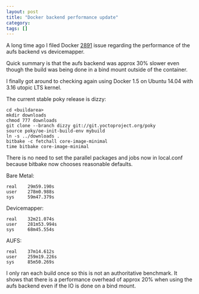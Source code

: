 ```yaml
---
layout: post
title: "Docker backend performance update"
category: 
tags: []
---
```


A long time ago I filed Docker [2891][1] issue regarding the
performance of the aufs backend vs devicemapper.

Quick summary is that the aufs backend was approx 30% slower even
though the build was being done in a bind mount outside of the
container.

I finally got around to checking again using Docker 1.5 on Ubuntu
14.04 with 3.16 utopic LTS kernel.

The current stable poky release is dizzy:

    cd <buildarea>
    mkdir downloads
    chmod 777 downloads
    git clone --branch dizzy git://git.yoctoproject.org/poky
    source poky/oe-init-build-env mybuild
    ln -s ../downloads .
    bitbake -c fetchall core-image-minimal
    time bitbake core-image-minimal

There is no need to set the parallel packages and jobs now in
local.conf because bitbake now chooses reasonable defaults. 

Bare Metal:

    real    29m59.190s
    user    278m0.988s
    sys     59m47.379s

Devicemapper:

    real    32m21.074s
    user    281m53.994s
    sys     68m45.554s

AUFS:

    real    37m14.612s
    user    259m19.226s
    sys     85m50.269s

I only ran each build once so this is not an authoritative
benchmark. It shows that there is a performance overhead of approx 20%
when using the aufs backend even if the IO is done on a bind mount.

[1]: https://github.com/docker/docker/issues/2891
